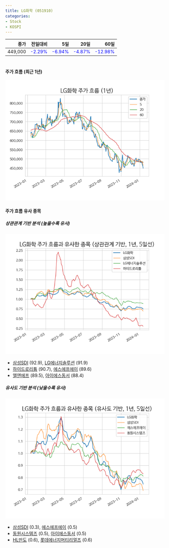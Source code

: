 ```yaml
---
title: LG화학 (051910)
categories:
- Stock
- KOSPI
---
```


|종가|전일대비|5일|20일|60일|
|---:|-------:|--:|---:|---:|
|449,000|<span style="color: blue">-2.29%</span>|<span style="color: blue">-6.94%</span>|<span style="color: blue">-4.87%</span>|<span style="color: blue">-12.98%</span>|

<!-- more -->
#
#### 주가 흐름 (최근 1년)
![051910](/assets/images/stock/051910.png)


#### 주가 흐름 유사 종목


##### 상관관계 기반 분석 (높을수록 유사)
![051910](/assets/images/stock/051910_corr.png)
- [삼성SDI](/006400/) (92.9), [LG에너지솔루션](/373220/) (91.9)
- [하이드로리튬](/101670/) (90.7), [에스에프에이](/056190/) (89.6)
- [엘앤에프](/066970/) (89.5), [아이에스동서](/010780/) (88.4)


##### 유사도 기반 분석 (낮을수록 유사)	
![051910](/assets/images/stock/051910_sim.png)
- [삼성SDI](/006400/) (0.3), [에스에프에이](/056190/) (0.5)
- [동원시스템즈](/014820/) (0.5), [아이에스동서](/010780/) (0.5)
- [HL만도](/204320/) (0.6), [롯데에너지머티리얼즈](/020150/) (0.6)